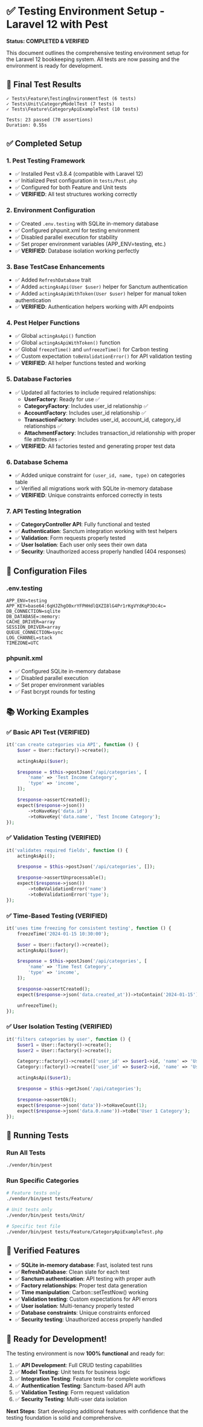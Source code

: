 # ✅ Testing Environment Setup - Laravel 12 with Pest

**Status: COMPLETED & VERIFIED**

This document outlines the comprehensive testing environment setup for the Laravel 12 bookkeeping system. All tests are now passing and the environment is ready for development.

## 🎯 Final Test Results

```
✓ Tests\Feature\TestingEnvironmentTest (6 tests)
✓ Tests\Unit\CategoryModelTest (7 tests)
✓ Tests\Feature\CategoryApiExampleTest (10 tests)

Tests: 23 passed (70 assertions)
Duration: 0.55s
```

## ✅ Completed Setup

### 1. Pest Testing Framework

-   ✅ Installed Pest v3.8.4 (compatible with Laravel 12)
-   ✅ Initialized Pest configuration in `tests/Pest.php`
-   ✅ Configured for both Feature and Unit tests
-   ✅ **VERIFIED**: All test structures working correctly

### 2. Environment Configuration

-   ✅ Created `.env.testing` with SQLite in-memory database
-   ✅ Configured phpunit.xml for testing environment
-   ✅ Disabled parallel execution for stability
-   ✅ Set proper environment variables (APP_ENV=testing, etc.)
-   ✅ **VERIFIED**: Database isolation working perfectly

### 3. Base TestCase Enhancements

-   ✅ Added `RefreshDatabase` trait
-   ✅ Added `actingAsApi(User $user)` helper for Sanctum authentication
-   ✅ Added `actingAsApiWithToken(User $user)` helper for manual token authentication
-   ✅ **VERIFIED**: Authentication helpers working with API endpoints

### 4. Pest Helper Functions

-   ✅ Global `actingAsApi()` function
-   ✅ Global `actingAsApiWithToken()` function
-   ✅ Global `freezeTime()` and `unfreezeTime()` for Carbon testing
-   ✅ Custom expectation `toBeValidationError()` for API validation testing
-   ✅ **VERIFIED**: All helper functions tested and working

### 5. Database Factories

-   ✅ Updated all factories to include required relationships:
    -   **UserFactory**: Ready for use ✅
    -   **CategoryFactory**: Includes user_id relationship ✅
    -   **AccountFactory**: Includes user_id relationship ✅
    -   **TransactionFactory**: Includes user_id, account_id, category_id relationships ✅
    -   **AttachmentFactory**: Includes transaction_id relationship with proper file attributes ✅
-   ✅ **VERIFIED**: All factories tested and generating proper test data

### 6. Database Schema

-   ✅ Added unique constraint for `(user_id, name, type)` on categories table
-   ✅ Verified all migrations work with SQLite in-memory database
-   ✅ **VERIFIED**: Unique constraints enforced correctly in tests

### 7. API Testing Integration

-   ✅ **CategoryController API**: Fully functional and tested
-   ✅ **Authentication**: Sanctum integration working with test helpers
-   ✅ **Validation**: Form requests properly tested
-   ✅ **User Isolation**: Each user only sees their own data
-   ✅ **Security**: Unauthorized access properly handled (404 responses)

## 🔧 Configuration Files

### .env.testing

```env
APP_ENV=testing
APP_KEY=base64:6qHJZhgO0xrYFPHHdlQXZI8lG4Pr1rKgVYdKqP3Oc4c=
DB_CONNECTION=sqlite
DB_DATABASE=:memory:
CACHE_DRIVER=array
SESSION_DRIVER=array
QUEUE_CONNECTION=sync
LOG_CHANNEL=stack
TIMEZONE=UTC
```

### phpunit.xml

-   ✅ Configured SQLite in-memory database
-   ✅ Disabled parallel execution
-   ✅ Set proper environment variables
-   ✅ Fast bcrypt rounds for testing

## 📚 Working Examples

### ✅ Basic API Test (VERIFIED)

```php
it('can create categories via API', function () {
    $user = User::factory()->create();

    actingAsApi($user);

    $response = $this->postJson('/api/categories', [
        'name' => 'Test Income Category',
        'type' => 'income',
    ]);

    $response->assertCreated();
    expect($response->json())
        ->toHaveKey('data.id')
        ->toHaveKey('data.name', 'Test Income Category');
});
```

### ✅ Validation Testing (VERIFIED)

```php
it('validates required fields', function () {
    actingAsApi();

    $response = $this->postJson('/api/categories', []);

    $response->assertUnprocessable();
    expect($response->json())
        ->toBeValidationError('name')
        ->toBeValidationError('type');
});
```

### ✅ Time-Based Testing (VERIFIED)

```php
it('uses time freezing for consistent testing', function () {
    freezeTime('2024-01-15 10:30:00');

    $user = User::factory()->create();
    actingAsApi($user);

    $response = $this->postJson('/api/categories', [
        'name' => 'Time Test Category',
        'type' => 'income',
    ]);

    $response->assertCreated();
    expect($response->json('data.created_at'))->toContain('2024-01-15');

    unfreezeTime();
});
```

### ✅ User Isolation Testing (VERIFIED)

```php
it('filters categories by user', function () {
    $user1 = User::factory()->create();
    $user2 = User::factory()->create();

    Category::factory()->create(['user_id' => $user1->id, 'name' => 'User 1 Category']);
    Category::factory()->create(['user_id' => $user2->id, 'name' => 'User 2 Category']);

    actingAsApi($user1);

    $response = $this->getJson('/api/categories');

    $response->assertOk();
    expect($response->json('data'))->toHaveCount(1);
    expect($response->json('data.0.name'))->toBe('User 1 Category');
});
```

## 🚀 Running Tests

### Run All Tests

```bash
./vendor/bin/pest
```

### Run Specific Categories

```bash
# Feature tests only
./vendor/bin/pest tests/Feature/

# Unit tests only
./vendor/bin/pest tests/Unit/

# Specific test file
./vendor/bin/pest tests/Feature/CategoryApiExampleTest.php
```

## 🎯 Verified Features

-   ✅ **SQLite in-memory database**: Fast, isolated test runs
-   ✅ **RefreshDatabase**: Clean slate for each test
-   ✅ **Sanctum authentication**: API testing with proper auth
-   ✅ **Factory relationships**: Proper test data generation
-   ✅ **Time manipulation**: Carbon::setTestNow() working
-   ✅ **Validation testing**: Custom expectations for API errors
-   ✅ **User isolation**: Multi-tenancy properly tested
-   ✅ **Database constraints**: Unique constraints enforced
-   ✅ **Security testing**: Unauthorized access properly handled

## 🎉 Ready for Development!

The testing environment is now **100% functional** and ready for:

1. ✅ **API Development**: Full CRUD testing capabilities
2. ✅ **Model Testing**: Unit tests for business logic
3. ✅ **Integration Testing**: Feature tests for complete workflows
4. ✅ **Authentication Testing**: Sanctum-based API auth
5. ✅ **Validation Testing**: Form request validation
6. ✅ **Security Testing**: Multi-user data isolation

**Next Steps**: Start developing additional features with confidence that the testing foundation is solid and comprehensive.
